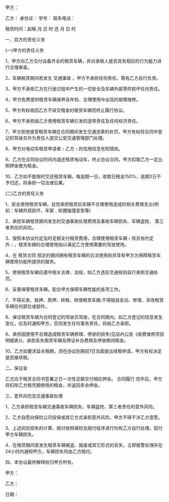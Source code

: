 
 


甲方：


乙方：            身份证：            学号：           联系电话：


租赁时间：起租 月 日 时 还 月 日 时


一、双方的责任义务


(一)甲方的责任义务


1、甲方向乙方交付设备齐全的租赁车辆，并对承租人是否具有相应的行为能力进行合理审查。


2、车辆租赁期间若发生
交通事故
，甲方不承担任何责任，需有乙方自行负责。


3、甲方不承担乙方在行驶过程中产生的一切安全及车辆外部零件损坏任何责任。


4、甲方免费提供租赁车辆保养及年检、合理使用中出现的故障维修。


5、甲方有权收回乙方不续交租金的租赁车辆而终止履行协议。


6、甲方不承担由乙方使用租赁车辆引发的连带责任及任何经济责任。


7、甲方拒绝接受租赁车辆在合同期间发生交通违章的处罚，甲方有权将合同中登记的驾驶员作为责任人提交公安交通管理部门处理。


8、甲方对电动车租赁申请者﹙乙方﹚的信用信息有知情权。


9、乙方在合同协议时间内退还租赁电动车，终止协议合同，甲方扣取乙方一定比例押金做为租金。


10、乙方如不能按时交还租赁车辆，每逾期一日，收取日租金150%，逾期3日不予归还，将承担一切法律后果。


(二)乙方的责任义务


1、安全使用租赁车辆，自觉承担租赁后车辆不合理使用造成的相关费用支出(例如：车辆外观损坏、车架﹑轮圈碰撞变型等)


2、承担车辆租赁期间发生的交通事故处理费用及事故车辆损失、车辆盗抢、 第三者责任的风险。


3、按照本协议约定及时足额支付租赁费用，合理使用租赁车辆﹙除另有约定外﹚，租赁车辆的合理使用指以满足乙方使用需要的驾驶使用。


4、在
租赁合同
规定的期间拥有租赁车辆的合法使用权并享有甲方为保障租赁车辆使用功能所提供的服务。


5、使用租赁车辆应遵守相关法律、法规，如乙方违反交通规则自行承担交通处罚。


6、妥善保管租赁车辆，配合甲方保障车辆性能的各项工作。


7、不得买卖、抵押、质押、转租、转借租赁车辆;不得擅自变动、修理、添改租赁车辆任何部位或部件。


8、保证租赁车辆为合同登记的驾驶员驾驶。在合同期内，如乙方登记的信息发生变化，应及时通知甲方，否则发生任何事务责任，将由乙方承担。


9、承担因使用不合理造成租赁车辆修理、停驶的损失(见店内公告《收费维修项目明细表》)，承担丢失租赁车辆及牌证补办费用及停驶期间租金。


10、乙方如要求延长租期，须在协议到期前1日当面提出续租申请，甲方有权决定是否接续租。


二、保证金


乙方应于租赁合同书签署之日一次性足额交付相应押金。
合同履行
完毕后，甲方将扣除乙方租凭期使用的租金，并返回多余押金。


三、意外风险及交通事故处理


1、乙方承担租赁车辆交通事故车辆损失、车辆盗抢、第三者责任的意外风险。


2、乙方自愿向保险公司投保或其它方式承担意外风险，甲方不得干涉乙方意愿。


3、上述风险损失的计算、赔付依照保险及赔付程序进行均有乙方自行处理，偿付甲方车辆损失。


4、在租赁期间若发生租赁车辆被盗、报废或其它形式的丢失，立即报警处理并在24小时内通知甲方，车辆损失将由乙方赔付。


四、本协议最终解释权归甲方所有。


甲方：


乙方：


日期：

 


 

 
 
 
 
 
  


  
 

  


  


  
 
 
 
 

